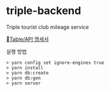 # triple-backend

Triple tourist club mileage service

[Table/API 명세서](https://nameisgarden.atlassian.net/wiki/spaces/~62b7ef0f174792b4ae075a6a/pages/65782/APIhttps://www.example.com)

실행 방법
```
> yarn config set ignore-engines true
> yarn install
> yarn db:create
> yarn db:gen
> yarn server
```